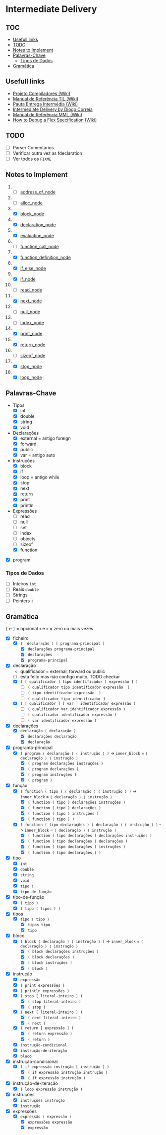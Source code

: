 # Intermediate Delivery <!-- omit in toc -->

## TOC <!-- omit in toc -->

- [Usefull links](#usefull-links)
- [TODO](#todo)
- [Notes to Implement](#notes-to-implement)
- [Palavras-Chave](#palavras-chave)
  - [Tipos de Dados](#tipos-de-dados)
- [Gramática](#gramática)

## Usefull links

- [Projeto Compiladores (Wiki)](https://web.tecnico.ulisboa.pt/~david.matos/w/pt/index.php/Compiladores/Projecto_de_Compiladores)
- [Manual de Referência TIL (Wiki)](https://web.tecnico.ulisboa.pt/~david.matos/w/pt/index.php/Compiladores/Projecto_de_Compiladores/Projecto_2023-2024/Manual_de_Refer%C3%AAncia_da_Linguagem_TIL)
- [Pauta Entrega Intermédia (Wiki)](https://web.tecnico.ulisboa.pt/~david.matos/w/pt/index.php/Compiladores/Pautas_2023-2024/Pauta_do_Projecto:_Entrega_Interm%C3%A9dia)
- [Intermediate Delivery by Diogo Correia](https://github.com/ist199211-ist199311/mml-compiler-co/releases/tag/intermediate-delivery)
- [Manual de Referência MML (Wiki)](https://web.tecnico.ulisboa.pt/~david.matos/w/pt/index.php/Compiladores/Projecto_de_Compiladores/Projecto_2022-2023/Manual_de_Refer%C3%AAncia_da_Linguagem_MML)
- [How to Debug a Flex Specification (Wiki)](https://web.tecnico.ulisboa.pt/~david.matos/w/pt/index.php/The_Flex_Lexical_Analyzer#How_to_Debug_a_Flex_Specification)

## TODO

- [ ] Parser Comentários
- [ ] Verificar outra vez as fdeclaration
- [ ] Ver todos os `FIXME`

## Notes to Implement

1. - [ ] [address_of_node](#address_of_node-implemented)
2. - [ ] [alloc_node](#alloc_node-implemented)
3. - [x] [block_node](#block_node-implemented)
4. - [x] [declaration_node](#declaration_node-implemented)
5. - [x] [evaluation_node](#evaluation_node-already-done)
6. - [ ] [function_call_node](#function_call_node-implemented)
7. - [x] [function_definition_node](#function_definition_node-implemented)
8. - [x] [if_else_node](#if_else_node-already-done)
9. - [x] [if_node](#if_node-already-done)
10. - [ ] [read_node](#read_node-implemented)
11. - [x] [next_node](#next_node-implemented)
12. - [ ] [null_node](#null_node-implemented)
13. - [ ] [index_node](#index_node-implemented)
14. - [x] [print_node](#print_node-implemented)
15. - [x] [return_node](#return_node-implemented)
16. - [ ] [sizeof_node](#sizeof_node-implemented)
17. - [x] [stop_node](#stop_node-implemented)
18. - [x] [loop_node](#loop_node-implemented)

## Palavras-Chave

- Tipos
  - [x] int
  - [x] double
  - [x] string
  - [x] void
- Declarações
  - [x] external = antigo foreign
  - [x] forward
  - [x] public
  - [x] var = antigo auto
- Instruções
  - [x] block
  - [x] if
  - [x] loop = antigo while
  - [x] stop
  - [x] next
  - [x] return
  - [x] print
  - [x] println
- Expressões
  - [ ] read
  - [ ] null
  - [ ] set
  - [ ] index
  - [ ] objects
  - [ ] sizeof
  - [x] function
- [x] program

### Tipos de Dados

- [ ] Inteiros `int`
- [ ] Reais `double`
- [ ] Strings
- [ ] Pointers `!`

## Gramática

`[` e `]` = opcional
`<` e `>` = zero ou mais vezes

- [x] ficheiro
  - [x] `⟨  declaração ⟩ [ programa-principal ]`
    - [x] `declarações programa-principal`
    - [x] `declarações`
    - [x] `programa-principal`
- [x] declaração
  - qualificador = external, forward ou public
  - [ ] está feito mas não configo muito, TODO checkar
  - [x] `( [ qualificador ] tipo identificador [ expressão ] )`
    - [ ] `( qualificador tipo identificador expressão  )`
    - [ ] `( tipo identificador expressão  )`
    - [ ] `( qualificador tipo identificador )`
  - [x] `( [ qualificador ] [ var ] identificador expressão )`
    - [ ] `( qualificador var identificador expressão )`
    - [ ] `( qualificador identificador expressão )`
    - [ ] `( var identificador expressão )`
- [x] declarações
  - [x] `declaração ⟨ declaração ⟩`
    - [x] `declarações declaração`
    - [x] `declaração`
- [x] programa-principal
  - [x] `( program ⟨ declaração ⟩ ⟨ instrução ⟩ )` -> `inner_block` = `⟨ declaração ⟩ ⟨ instrução ⟩`
    - [x] `( program declarações instruções )`
    - [x] `( program declarações )`
    - [x] `( program instruções )`
    - [x] `( program )`
- [x] função
  - [x] `( function ( tipo ) ⟨ declaração ⟩ ⟨ instrução ⟩ )` -> `inner_block` = `⟨ declaração ⟩ ⟨ instrução ⟩`
    - [x] `( function ( tipo ) declarações instruções )`
    - [x] `( function ( tipo ) declarações )`
    - [x] `( function ( tipo ) instruções )`
    - [x] `( function ( tipo ) )`
  - [x] `( function ( tipo declarações ) ⟨ declaração ⟩ ⟨ instrução ⟩ )` -> `inner_block` = `⟨ declaração ⟩ ⟨ instrução ⟩`
    - [x] `( function ( tipo declarações ) declarações instruções )`
    - [x] `( function ( tipo declarações ) declarações )`
    - [x] `( function ( tipo declarações ) instruções )`
    - [x] `( function ( tipo declarações ) )`
- [x] tipo
  - [x] `int`
  - [x] `double`
  - [x] `string`
  - [x] `void`
  - [x] `tipo !`
  - [x] `tipo-de-função`
- [x] tipo-de-função
  - [x] `( tipo )`
  - [x] `( tipo ( tipos ) )`
- [x] tipos
  - [x] `tipo ⟨ tipo ⟩`
    - [x] `tipos tipo`
    - [x] `tipo`
- [x] bloco
  - [x] `( block ⟨ declaração ⟩ ⟨ instrução ⟩ )` -> `inner_block` = `⟨ declaração ⟩ ⟨ instrução ⟩`
    - [x] `( block declarações instruções )`
    - [x] `( block declarações )`
    - [x] `( block instruções )`
    - [x] `( block )`
- [x] instrução
  - [x] `expressão`
  - [x] `( print expressões )`
  - [x] `( println expressões )`
  - [x] `( stop [ literal-inteiro ] )`
    - [x] `( stop literal-inteiro )`
    - [x] `( stop )`
  - [x] `( next [ literal-inteiro ] )`
    - [x] `( next literal-inteiro )`
    - [x] `( next )`
  - [x] `( return [ expressão ] )`
    - [x] `( return expressão )`
    - [x] `( return )`
  - [x] `instrução-condicional`
  - [x] `instrução-de-iteração`
  - [x] `bloco`
- [x] instrução-condicional
  - [x] `( if expressão instrução [ instrução ] )`
    - [x] `( if expressão instrução instrução )`
    - [x] `( if expressão instrução )`
- [x] instrução-de-iteração
  - [x] `( loop expressão instrução )`
- [x] instruções
  - [x] `instruções instrução`
  - [x] `instrução`
- [x] expressões
  - [x] `expressão ⟨ expressão ⟩`
    - [x] `expressões expressão`
    - [x] `expressão`

